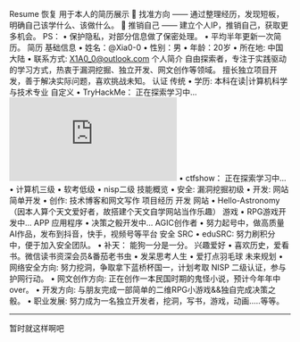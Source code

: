 Resume  恢复
用于本人的简历展示
🎯 找准方向 —— 通过整理经历，发现短板，明确自己该学什么、该做什么。
🚀 推销自己 —— 建立个人IP，推销自己，获取更多机会。
PS：
•	保护隐私，对部分信息做了保密处理。
•	平均半年更新一次简历。
简历
基础信息
•	姓名：@Xia0-0
•	性别：男
•	年龄：20岁
•	所在地: 中国大陆
•	联系方式: X1A0_0@outlook.com
个人简介
自由探索者，专注于实践驱动的学习方式，热衷于漏洞挖掘、独立开发、网文创作等领域。
擅长独立项目开发，善于解决实际问题，喜欢挑战未知。
认证
传统
•	学历: 本科在读|计算机科学与技术专业
自定义
•	TryHackMe： 正在探索学习中...<iframe src="https://tryhackme.com/api/v2/badges/public-profile?userPublicId=2944633" style='border:none;'></iframe>
•	ctfshow： 正在探索学习中...
•	计算机三级
•	软考低级
•	nisp二级
技能概览
•	安全: 漏洞挖掘初级
•	开发: 网站简单开发
•	创作: 技术博客和网文写作
项目经历
开发
网站
•	Hello-Astronomy（因本人算个天文爱好者，故搭建个天文自学网站当作乐趣）
游戏
•	RPG游戏开发中...
APP  应用程序
•	决策之骰开发中...
AGIC创作者
•	努力起号中，做高质量AI作品，发布到抖音，快手，视频号等平台
安全
SRC
•	eduSRC: 努力刷积分中，便于加入安全团队。
•	补天： 能狗一分是一分。
兴趣爱好
•	喜欢历史，爱看书。微信读书资深会员&番茄老书虫
•	发呆思考人生
•	爱打点羽毛球
未来规划
•	网络安全方向: 努力挖洞，争取拿下蓝桥杯国一，计划考取 NISP 二级认证，参与护网行动。
•	网文创作方向: 正在创作一本民国时期的鬼怪小说，预计今年年中over。
•	开发方向: 与朋友完成一部简单的二维RPG小游戏&&独自完成决策之骰。
•	职业发展: 努力成为一名独立开发者，挖洞，写书，游戏，动画.....等等。
________________________________________
暂时就这样啊吧

